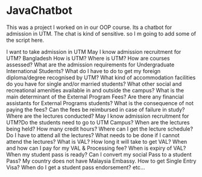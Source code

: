 # JavaChatbot
This was a project I worked on in our OOP course. Its a chatbot for admission in UTM. 
The chat is kind of sensitive. so I m going to add some of the script here. 


I want to take admission in UTM
May I know admission recruitment for UTM?
Bangladesh
How is UTM?
Where is UTM?
How are courses assessed?
What are the admission requirements for Undergraduate International Students?
What do I have to do to get my foreign diploma/degree recognised by UTM?
What kind of accommodation facilities do you have for single and/or married students?
What other social and recreational amenities available in and outside the campus?
What is the main determinant of the External Program Fees?
Are there any financial assistants for External Programs students?
What is the consequence of not paying the fees?
Can the fees be reimbursed in case of failure in study?
Where are the lectures conducted?
May I know admission recruitment for UTM?Do the students need to go to UTM Campus?
When are the lectures being held? How many credit hours?
Where can I get the lecture schedule?
Do I have to attend all the lectures?
What needs to be done if I cannot attend the lectures?
What is VAL?
How long it will take to get VAL?
When and how can I pay for my VAL & Processing fee?
When is expiry of VAL?
When  my student pass is ready?
Can I convert my social Pass to a student Pass?
My country does not have Malaysia Embassy. How to get Single Entry Visa?
When do I get a student pass  endorsement?
etc... 
